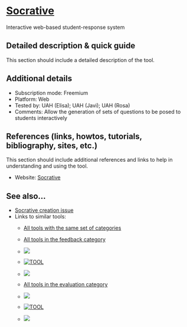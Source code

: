 # [Socrative](https://www.socrative.com/)

Interactive web-based student-response system


## Detailed description & quick guide

This section should include a detailed description of the tool.


## Additional details

- Subscription mode: Freemium
- Platform: Web
- Tested by: UAH (Elisa); UAH (Javi); UAH (Rosa)
- Comments: Allow the generation of sets of questions to be posed to students interactively


## References (links, howtos, tutorials, bibliography, sites, etc.)

This section should include additional references and links to help in
understanding and using the tool.

- Website: [Socrative](https://www.socrative.com/)


## See also...

- [Socrative creation issue](https://github.com/e-CLOSE/Toolbox/issues/55)
- Links to similar tools:
  - [All tools with the same set of categories](https://github.com/e-CLOSE/Toolbox/issues?q=label%3ATOOL+label%3Afeedback+label%3Aevaluation)

  - [All tools in the feedback category](https://github.com/e-CLOSE/Toolbox/issues?q=label%3ATOOL+label%3Afeedback)
  - ![](images/TOOL.png)
  - [![TOOL](images/TOOL.png)](https://github.com/e-CLOSE/Toolbox/issues?q=label%3ATOOL+label%3Afeedback)
  - [<img src="images/TOOL.png">](https://github.com/e-CLOSE/Toolbox/issues?q=label%3ATOOL+label%3Afeedback)
  - [All tools in the evaluation category](https://github.com/e-CLOSE/Toolbox/issues?q=label%3ATOOL+label%3Aevaluation)
  - ![](images/TOOL.png)
  - [![TOOL](images/TOOL.png)](https://github.com/e-CLOSE/Toolbox/issues?q=label%3ATOOL+label%3Aevaluation)
  - [<img src="images/TOOL.png">](https://github.com/e-CLOSE/Toolbox/issues?q=label%3ATOOL+label%3Aevaluation)
